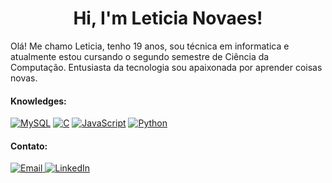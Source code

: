 <h1 align="center">Hi, I'm Leticia Novaes!</h1>

<p>Olá! Me chamo Leticia, tenho 19 anos, sou técnica em informatica e atualmente estou cursando o segundo semestre de Ciência da Computação. Entusiasta da tecnologia sou apaixonada por aprender coisas novas.</p>

<h4>Knowledges: </h4>
<p>
 <a target="_blank" rel="noopener noreferrer nofollow" href="https://camo.githubusercontent.com/bdb7014244c76b9f26a92a90fea53cf1998727ea172dcf5b7e02385d75a4566c/68747470733a2f2f696d672e736869656c64732e696f2f62616467652f2d6d7973716c2d3044313131373f7374796c653d666f722d7468652d6261646765266c6f676f3d6d7973716c266c6162656c436f6c6f723d304431313137"><img src="https://camo.githubusercontent.com/bdb7014244c76b9f26a92a90fea53cf1998727ea172dcf5b7e02385d75a4566c/68747470733a2f2f696d672e736869656c64732e696f2f62616467652f2d6d7973716c2d3044313131373f7374796c653d666f722d7468652d6261646765266c6f676f3d6d7973716c266c6162656c436f6c6f723d304431313137" alt="MySQL" data-canonical-src="https://img.shields.io/badge/-mysql-0D1117?style=for-the-badge&amp;logo=mysql&amp;labelColor=0D1117" style="max-width: 100%;"></a>
 <a target="_blank" rel="noopener noreferrer nofollow" href="https://camo.githubusercontent.com/cbc2d2bee4651e536e6d6b999c126f884da9d26da9beaf564c73dbc3cd8d14ba/68747470733a2f2f696d672e736869656c64732e696f2f62616467652f2d432d3044313131373f7374796c653d666f722d7468652d6261646765266c6f676f3d63266c6f676f436f6c6f723d313537324236266c6162656c436f6c6f723d304431313137"><img src="https://camo.githubusercontent.com/cbc2d2bee4651e536e6d6b999c126f884da9d26da9beaf564c73dbc3cd8d14ba/68747470733a2f2f696d672e736869656c64732e696f2f62616467652f2d432d3044313131373f7374796c653d666f722d7468652d6261646765266c6f676f3d63266c6f676f436f6c6f723d313537324236266c6162656c436f6c6f723d304431313137" alt="C" data-canonical-src="https://img.shields.io/badge/-C-0D1117?style=for-the-badge&amp;logo=c&amp;logoColor=1572B6&amp;labelColor=0D1117" style="max-width: 100%;"></a>
 <a target="_blank" rel="noopener noreferrer nofollow" href="https://camo.githubusercontent.com/5f6afbe4a7eaeffc3188ca7f1b601b2af0ed9e153acca7901b2dc4d361470ed2/68747470733a2f2f696d672e736869656c64732e696f2f62616467652f2d4a6176615363726970742d3044313131373f7374796c653d666f722d7468652d6261646765266c6f676f3d6a617661736372697074266c6162656c436f6c6f723d3044313131372674657874436f6c6f723d304431313137"><img src="https://camo.githubusercontent.com/5f6afbe4a7eaeffc3188ca7f1b601b2af0ed9e153acca7901b2dc4d361470ed2/68747470733a2f2f696d672e736869656c64732e696f2f62616467652f2d4a6176615363726970742d3044313131373f7374796c653d666f722d7468652d6261646765266c6f676f3d6a617661736372697074266c6162656c436f6c6f723d3044313131372674657874436f6c6f723d304431313137" alt="JavaScript" data-canonical-src="https://img.shields.io/badge/-JavaScript-0D1117?style=for-the-badge&amp;logo=javascript&amp;labelColor=0D1117&amp;textColor=0D1117" style="max-width: 100%;"></a>
 <a target="_blank" rel="noopener noreferrer nofollow" href="https://camo.githubusercontent.com/d93db3f9d2bb1b81093182949e426585ab66b80c9b19d0e62520f0ba5a06c7a1/68747470733a2f2f696d672e736869656c64732e696f2f62616467652f2d707974686f6e2d3044313131373f7374796c653d666f722d7468652d6261646765266c6f676f3d707974686f6e266c6f676f436f6c6f723d313537324236266c6162656c436f6c6f723d304431313137"><img src="https://camo.githubusercontent.com/d93db3f9d2bb1b81093182949e426585ab66b80c9b19d0e62520f0ba5a06c7a1/68747470733a2f2f696d672e736869656c64732e696f2f62616467652f2d707974686f6e2d3044313131373f7374796c653d666f722d7468652d6261646765266c6f676f3d707974686f6e266c6f676f436f6c6f723d313537324236266c6162656c436f6c6f723d304431313137" alt="Python" data-canonical-src="https://img.shields.io/badge/-python-0D1117?style=for-the-badge&amp;logo=python&amp;logoColor=1572B6&amp;labelColor=0D1117" style="max-width: 100%;"></a>
</p>

<h4>Contato: </h4>
<a href="mailto:leticia.n.antunes@gmail.com">
    <img src="https://img.shields.io/badge/Email-D14836?style=for-the-badge&logo=gmail&logoColor=white" alt="Email">
</a>
<a href="https://www.linkedin.com/in/let%C3%ADcia-novaes-656aa320a/" target="_blank">
    <img src="https://img.shields.io/badge/LinkedIn-0077B5?style=for-the-badge&logo=linkedin&logoColor=white" alt="LinkedIn">
</a>



<!---
LeticiaNovaesAntunes/LeticiaNovaesAntunes is a ✨ special ✨ repository because its `README.md` (this file) appears on your GitHub profile.
You can click the Preview link to take a look at your changes.
--->
